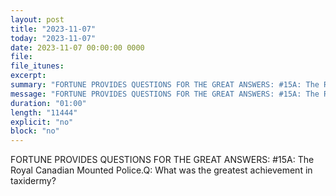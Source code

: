 ```yaml
---
layout: post
title: "2023-11-07"
today: "2023-11-07"
date: 2023-11-07 00:00:00 0000
file:
file_itunes:
excerpt:
summary: "FORTUNE PROVIDES QUESTIONS FOR THE GREAT ANSWERS: #15A: The Royal Canadian Mounted Police.Q: What was the greatest achievement in taxidermy?"
message: "FORTUNE PROVIDES QUESTIONS FOR THE GREAT ANSWERS: #15A: The Royal Canadian Mounted Police.Q: What was the greatest achievement in taxidermy?"
duration: "01:00"
length: "11444"
explicit: "no"
block: "no"
---
```

FORTUNE PROVIDES QUESTIONS FOR THE GREAT ANSWERS: #15A: The Royal Canadian Mounted Police.Q: What was the greatest achievement in taxidermy?

